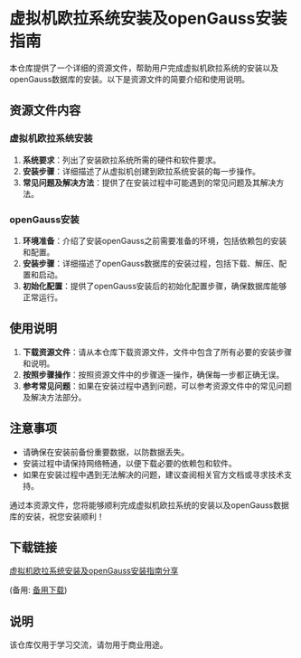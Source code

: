 # 虚拟机欧拉系统安装及openGauss安装指南

本仓库提供了一个详细的资源文件，帮助用户完成虚拟机欧拉系统的安装以及openGauss数据库的安装。以下是资源文件的简要介绍和使用说明。

## 资源文件内容

### 虚拟机欧拉系统安装

1. **系统要求**：列出了安装欧拉系统所需的硬件和软件要求。
2. **安装步骤**：详细描述了从虚拟机创建到欧拉系统安装的每一步操作。
3. **常见问题及解决方法**：提供了在安装过程中可能遇到的常见问题及其解决方法。

### openGauss安装

1. **环境准备**：介绍了安装openGauss之前需要准备的环境，包括依赖包的安装和配置。
2. **安装步骤**：详细描述了openGauss数据库的安装过程，包括下载、解压、配置和启动。
3. **初始化配置**：提供了openGauss安装后的初始化配置步骤，确保数据库能够正常运行。

## 使用说明

1. **下载资源文件**：请从本仓库下载资源文件，文件中包含了所有必要的安装步骤和说明。
2. **按照步骤操作**：按照资源文件中的步骤逐一操作，确保每一步都正确无误。
3. **参考常见问题**：如果在安装过程中遇到问题，可以参考资源文件中的常见问题及解决方法部分。

## 注意事项

- 请确保在安装前备份重要数据，以防数据丢失。
- 安装过程中请保持网络畅通，以便下载必要的依赖包和软件。
- 如果在安装过程中遇到无法解决的问题，建议查阅相关官方文档或寻求技术支持。

通过本资源文件，您将能够顺利完成虚拟机欧拉系统的安装以及openGauss数据库的安装，祝您安装顺利！

## 下载链接
[虚拟机欧拉系统安装及openGauss安装指南分享](https://pan.quark.cn/s/51b0ef6ea64a) 

(备用: [备用下载](https://pan.baidu.com/s/1azhOkrrbMrmz8oTxrwvBSw?pwd=1234))

## 说明

该仓库仅用于学习交流，请勿用于商业用途。
